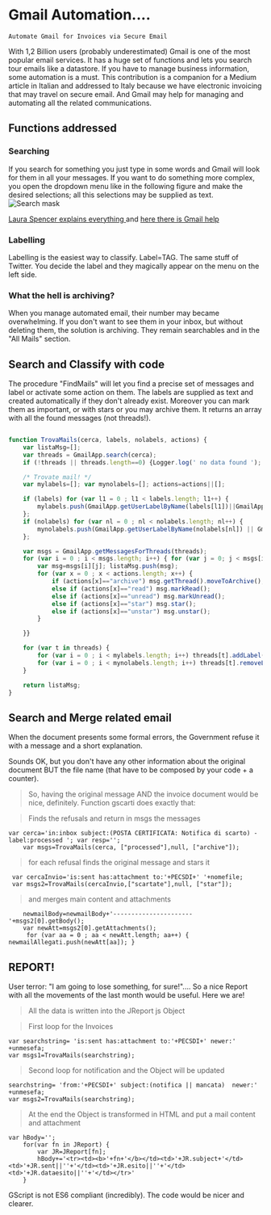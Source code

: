 # Gmail Automation....
```Automate Gmail for Invoices via Secure Email```

With 1,2 Billion users (probably underestimated) Gmail is one of the most popular email services. It has a huge set of functions and lets you search tour emails like a datastore.
If you have to manage business information, some automation is a must. This contribution is a companion for a Medium article in Italian and addressed to Italy because we have electronic invoicing that may travel on secure email.
And Gmail may help for managing and automating all the related communications.

## Functions addressed

### Searching
If you search for something you just type in some words and Gmail will look for them in all your messages.
If you want to do something more complex, you open the dropdown menu like in the following figure and make the desired selections; 
all this selections may be supplied as text.   
![Search mask](https://cms-assets.tutsplus.com/uploads/users/988/posts/27445/image/Gmail-search(1).jpg)

[Laura Spencer explains everything ](https://business.tutsplus.com/tutorials/how-to-search-your-emails-in-gmail--cms-27445) and  [here there is Gmail help](https://support.google.com/mail/answer/7190?hl=en)

### Labelling
Labelling is the easiest way to classify. Label=TAG. The same stuff of Twitter. You decide the label and they magically appear on the menu on the left side. 

### What the hell is archiving?
When you manage automated email, their number may became overwhelming. If you don't want to see them in your inbox, but without deleting them, the solution is archiving. They remain searchables and in the "All Mails" section.

## Search and Classify with code
The procedure "FindMails" will let you find a precise set of messages and label or activate some action on them. The labels are supplied as text and created automatically if they don't already exist. 
Moreover you can mark them as important, or with stars or you may archive them.
It returns an array with all the found messages (not threads!).

```javascript

function TrovaMails(cerca, labels, nolabels, actions) {
    var listaMsg=[];
    var threads = GmailApp.search(cerca);
    if (!threads || threads.length==0) {Logger.log(' no data found '); return []; }

    /* Trovate mail! */
    var mylabels=[]; var mynolabels=[]; actions=actions||[];

    if (labels) for (var l1 = 0 ; l1 < labels.length; l1++) {
        mylabels.push(GmailApp.getUserLabelByName(labels[l1])||GmailApp.createLabel(labels[l1])) ;
    };
    if (nolabels) for (var nl = 0 ; nl < nolabels.length; nl++) {
        mynolabels.push(GmailApp.getUserLabelByName(nolabels[nl]) || GmailApp.createLabel(nolabels[nl])) ;
    };

    var msgs = GmailApp.getMessagesForThreads(threads);
    for (var i = 0 ; i < msgs.length; i++) { for (var j = 0; j < msgs[i].length; j++) {
        var msg=msgs[i][j]; listaMsg.push(msg);
        for (var x = 0 ; x < actions.length; x++) {
            if (actions[x]=="archive") msg.getThread().moveToArchive();
            else if (actions[x]=="read") msg.markRead();
            else if (actions[x]=="unread") msg.markUnread();
            else if (actions[x]=="star") msg.star();
            else if (actions[x]=="unstar") msg.unstar();
        }

    }}

    for (var t in threads) {
        for (var i = 0 ; i < mylabels.length; i++) threads[t].addLabel(mylabels[i]);
        for (var i = 0 ; i < mynolabels.length; i++) threads[t].removeLabel(mynolabels[i]);
    }

    return listaMsg;
}
```
## Search and Merge related email
When the document presents some formal errors, the Government refuse it with a message and a short explanation.

Sounds OK, but you don't have any other information about the original document BUT the file name (that have to be composed by your code + a counter).
> So, having the original message AND the invoice document would be nice, definitely.
Function gscarti does exactly that:

> Finds the refusals and return in msgs the messages
```
var cerca='in:inbox subject:(POSTA CERTIFICATA: Notifica di scarto) -label:processed '; var resp='';
    var msgs=TrovaMails(cerca, ["processed"],null, ["archive"]);
```    
> for each refusal finds the original message and stars it
```
 var cercaInvio='is:sent has:attachment to:'+PECSDI+' '+nomefile;
 var msgs2=TrovaMails(cercaInvio,["scartate"],null, ["star"]);
```  
> and merges main content and attachments
```
    newmailBody=newmailBody+'----------------------'+msgs2[0].getBody();
    var newAtt=msgs2[0].getAttachments();
     for (var aa = 0 ; aa < newAtt.length; aa++) { newmailAllegati.push(newAtt[aa]); }
```  

## REPORT!
User terror: "I am going to lose something, for sure!"....
So a nice Report with all the movements of the last month would be useful. Here we are!
> All the data is written into the JReport js Object

> First loop for the Invoices
```  
var searchstring= 'is:sent has:attachment to:'+PECSDI+' newer:' +unmesefa;
var msgs1=TrovaMails(searchstring);
```  
> Second loop for notification and the Object will be updated
```  
searchstring= 'from:'+PECSDI+' subject:(notifica || mancata)  newer:' +unmesefa;
var msgs2=TrovaMails(searchstring);
```  

> At the end the Object is transformed in HTML and put a mail content and attachment
```  
var hBody='';
    for(var fn in JReport) {
        var JR=JReport[fn];
        hBody+='<tr><td><b>'+fn+'</b></td><td>'+JR.subject+'</td><td>'+JR.sent||''+'</td><td>'+JR.esito||''+'</td><td>'+JR.dataesito||''+'</td></tr>'
    }
```  
GScript is not ES6 compliant (incredibly). The code would be nicer and clearer.
